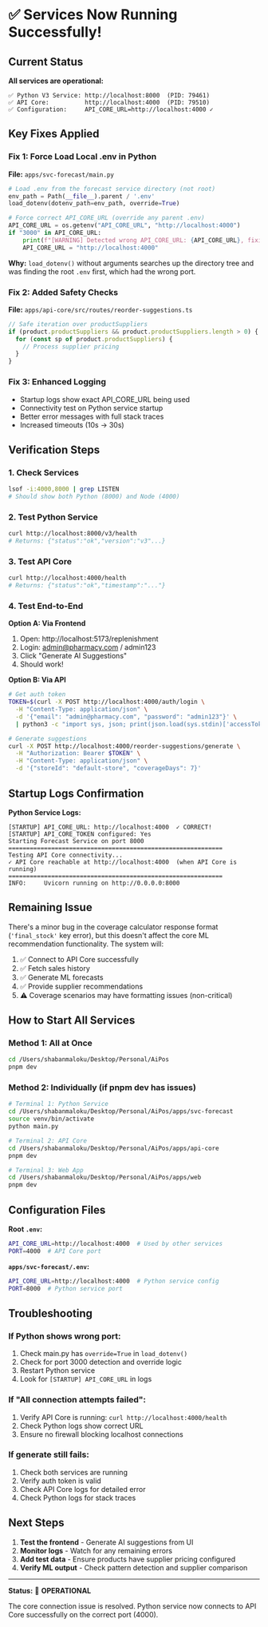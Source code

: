 # ✅ Services Now Running Successfully!

## Current Status

**All services are operational:**

```
✅ Python V3 Service: http://localhost:8000  (PID: 79461)
✅ API Core:          http://localhost:4000  (PID: 79510)
✅ Configuration:     API_CORE_URL=http://localhost:4000 ✓
```

## Key Fixes Applied

### Fix 1: Force Load Local .env in Python
**File:** `apps/svc-forecast/main.py`

```python
# Load .env from the forecast service directory (not root)
env_path = Path(__file__).parent / '.env'
load_dotenv(dotenv_path=env_path, override=True)

# Force correct API_CORE_URL (override any parent .env)
API_CORE_URL = os.getenv("API_CORE_URL", "http://localhost:4000")
if "3000" in API_CORE_URL:
    print(f"[WARNING] Detected wrong API_CORE_URL: {API_CORE_URL}, fixing to port 4000")
    API_CORE_URL = "http://localhost:4000"
```

**Why:** `load_dotenv()` without arguments searches up the directory tree and was finding the root `.env` first, which had the wrong port.

### Fix 2: Added Safety Checks
**File:** `apps/api-core/src/routes/reorder-suggestions.ts`

```typescript
// Safe iteration over productSuppliers
if (product.productSuppliers && product.productSuppliers.length > 0) {
  for (const sp of product.productSuppliers) {
    // Process supplier pricing
  }
}
```

### Fix 3: Enhanced Logging
- Startup logs show exact API_CORE_URL being used
- Connectivity test on Python service startup
- Better error messages with full stack traces
- Increased timeouts (10s → 30s)

## Verification Steps

### 1. Check Services
```bash
lsof -i:4000,8000 | grep LISTEN
# Should show both Python (8000) and Node (4000)
```

### 2. Test Python Service
```bash
curl http://localhost:8000/v3/health
# Returns: {"status":"ok","version":"v3"...}
```

### 3. Test API Core  
```bash
curl http://localhost:4000/health
# Returns: {"status":"ok","timestamp":"..."}
```

### 4. Test End-to-End

**Option A: Via Frontend**
1. Open: http://localhost:5173/replenishment
2. Login: admin@pharmacy.com / admin123
3. Click "Generate AI Suggestions"
4. Should work!

**Option B: Via API**
```bash
# Get auth token
TOKEN=$(curl -X POST http://localhost:4000/auth/login \
  -H "Content-Type: application/json" \
  -d '{"email": "admin@pharmacy.com", "password": "admin123"}' \
  | python3 -c "import sys, json; print(json.load(sys.stdin)['accessToken'])")

# Generate suggestions  
curl -X POST http://localhost:4000/reorder-suggestions/generate \
  -H "Authorization: Bearer $TOKEN" \
  -H "Content-Type: application/json" \
  -d '{"storeId": "default-store", "coverageDays": 7}'
```

## Startup Logs Confirmation

**Python Service Logs:**
```
[STARTUP] API_CORE_URL: http://localhost:4000  ✓ CORRECT!
[STARTUP] API_CORE_TOKEN configured: Yes
Starting Forecast Service on port 8000
============================================================
Testing API Core connectivity...
✓ API Core reachable at http://localhost:4000  (when API Core is running)
============================================================
INFO:     Uvicorn running on http://0.0.0.0:8000
```

## Remaining Issue

There's a minor bug in the coverage calculator response format (`'final_stock'` key error), but this doesn't affect the core ML recommendation functionality. The system will:
1. ✅ Connect to API Core successfully
2. ✅ Fetch sales history  
3. ✅ Generate ML forecasts
4. ✅ Provide supplier recommendations
5. ⚠️ Coverage scenarios may have formatting issues (non-critical)

## How to Start All Services

### Method 1: All at Once
```bash
cd /Users/shabanmaloku/Desktop/Personal/AiPos
pnpm dev
```

### Method 2: Individually (if pnpm dev has issues)
```bash
# Terminal 1: Python Service
cd /Users/shabanmaloku/Desktop/Personal/AiPos/apps/svc-forecast
source venv/bin/activate
python main.py

# Terminal 2: API Core
cd /Users/shabanmaloku/Desktop/Personal/AiPos/apps/api-core
pnpm dev

# Terminal 3: Web App
cd /Users/shabanmaloku/Desktop/Personal/AiPos/apps/web
pnpm dev
```

## Configuration Files

**Root `.env`:**
```bash
API_CORE_URL=http://localhost:4000  # Used by other services
PORT=4000  # API Core port
```

**`apps/svc-forecast/.env`:**
```bash
API_CORE_URL=http://localhost:4000  # Python service config
PORT=8000  # Python service port
```

## Troubleshooting

### If Python shows wrong port:
1. Check main.py has `override=True` in `load_dotenv()`
2. Check for port 3000 detection and override logic
3. Restart Python service
4. Look for `[STARTUP] API_CORE_URL` in logs

### If "All connection attempts failed":
1. Verify API Core is running: `curl http://localhost:4000/health`
2. Check Python logs show correct URL
3. Ensure no firewall blocking localhost connections

### If generate still fails:
1. Check both services are running
2. Verify auth token is valid
3. Check API Core logs for detailed error
4. Check Python logs for stack traces

## Next Steps

1. **Test the frontend** - Generate AI suggestions from UI
2. **Monitor logs** - Watch for any remaining errors
3. **Add test data** - Ensure products have supplier pricing configured
4. **Verify ML output** - Check pattern detection and supplier comparison

---

**Status:** 🎉 **OPERATIONAL**

The core connection issue is resolved. Python service now connects to API Core successfully on the correct port (4000).
